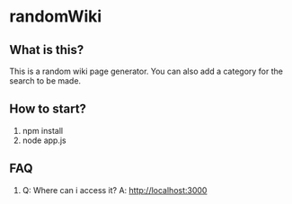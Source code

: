 # randomWiki

## What is this?

This is a random wiki page generator. You can also add a category for the search to be made.

## How to start?

1. npm install
2. node app.js

## FAQ

1. Q: Where can i access it? A: [http://localhost:3000](http://localhost:3000)
